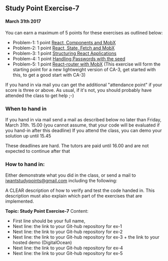 ## Study Point Exercise-7
#### March 31th 2017
You can earn a maximum of 5 points for these exercises as outlined below:
* Problem-1: 1 point [React, Components and MobX](https://docs.google.com/document/d/1x4_H9sjaKMmPwet_M3xoUVCRzi4WUncM9CJgHwdNGZM/edit?usp=sharing)
* Problem-2: 1 point [React, State, Fetch and MobX](https://docs.google.com/document/d/1r9mmyHBYOqEFgNes1aiREIFVLp_EGoQr9EgffCO8spI/edit?usp=sharing)
* Problem-3: 1 point [Structuring React Applications](https://docs.google.com/document/d/18CNAveFqM5aSi4TACA0tLm32ipL0ONqpkKzL7u0U0Jk/edit?usp=sharing)
* Problem-4: 1 point [Handling Passwords with the seed](https://docs.google.com/document/d/1SpWbyolAW5G-W2L8l9D-lq1AywvcnNjqfN7vyc7YAjU/edit?usp=sharing)
* Problem-5: 1 point [React-router with MobX](https://docs.google.com/document/d/1uxKG0nQKd9ZrOOW4JCWrnEgacadAdy3Yq5-Tk3V3eCQ/edit?usp=sharing) (This exercise will form the starting point for a new lightweight version of CA-3, get started with this, to get a good start with CA-3)

If you hand in via mail you can get the additional "attendance point" if your score is three or above. As usual, if it's not, you should probably have attended the class to get help ;-)

### When to hand in
If you hand in via mail send a mail as described below no later than Friday, March 31th. 15.00 (you
cannot assume, that your code will be evaluated if you hand-in after this deadline)
If you attend the class, you can demo your solution up until 15.45

These deadlines are hard. The tutors are paid until 16.00 and are not expected to continue after that

### How to hand in:

Either demonstrate what you did in the class, or send a mail to iwantstudypoints@gmail.com including
the following:

A CLEAR description of how to verify and test the code handed in. This description must also explain
which part of the exercises that are implemented.

**Topic: Study Point Exercise-7**
Content:
- First line should be your full name,
- Next line: the link to your Git-hub repository for ex-1 
- Next line: the link to your Git-hub repository for ex-2
- Next line: the link to your Git-hub repository for ex-3 + the link to your hosted demo (DigitalOcean)
- Next line: the link to your Git-hub repository for ex-4
- Next line: the link to your Git-hub repository for ex-5
